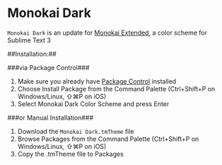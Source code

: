 # Monokai Dark

`Monokai Dark` is an update for [Monokai Extended](https://github.com/jonschlinkert/sublime-monokai-extended), a color scheme for Sublime Text 3

##Installation:##

###via Package Control###

1. Make sure you already have [Package Control](http://wbond.net/sublime_packages/package_control) installed
2. Choose Install Package from the Command Palette (Ctrl+Shift+P on Windows/Linux, ⇧⌘P on iOS)
3. Select Monokai Dark Color Scheme and press Enter

###or Manual Installation###

1. Download the `Monokai Dark.tmTheme` file
2. Browse Packages from the Command Palette (Ctrl+Shift+P on Windows/Linux, ⇧⌘P on iOS)
3. Copy the .tmTheme file to Packages

